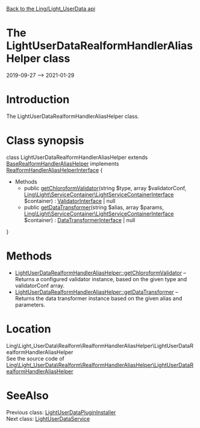 [Back to the Ling/Light_UserData api](https://github.com/lingtalfi/Light_UserData/blob/master/doc/api/Ling/Light_UserData.md)



The LightUserDataRealformHandlerAliasHelper class
================
2019-09-27 --> 2021-01-29






Introduction
============

The LightUserDataRealformHandlerAliasHelper class.



Class synopsis
==============


class <span class="pl-k">LightUserDataRealformHandlerAliasHelper</span> extends [BaseRealformHandlerAliasHelper](https://github.com/lingtalfi/Light_Realform/blob/master/doc/api/Ling/Light_Realform/Handler/AliasHelper/BaseRealformHandlerAliasHelper.md) implements [RealformHandlerAliasHelperInterface](https://github.com/lingtalfi/Light_Realform/blob/master/doc/api/Ling/Light_Realform/Handler/AliasHelper/RealformHandlerAliasHelperInterface.md) {

- Methods
    - public [getChloroformValidator](https://github.com/lingtalfi/Light_UserData/blob/master/doc/api/Ling/Light_UserData/Realform/RealformHandlerAliasHelper/LightUserDataRealformHandlerAliasHelper/getChloroformValidator.md)(string $type, array $validatorConf, [Ling\Light\ServiceContainer\LightServiceContainerInterface](https://github.com/lingtalfi/Light/blob/master/doc/api/Ling/Light/ServiceContainer/LightServiceContainerInterface.md) $container) : [ValidatorInterface](https://github.com/lingtalfi/Chloroform/blob/master/doc/api/Ling/Chloroform/Validator/ValidatorInterface.md) | null
    - public [getDataTransformer](https://github.com/lingtalfi/Light_UserData/blob/master/doc/api/Ling/Light_UserData/Realform/RealformHandlerAliasHelper/LightUserDataRealformHandlerAliasHelper/getDataTransformer.md)(string $alias, array $params, [Ling\Light\ServiceContainer\LightServiceContainerInterface](https://github.com/lingtalfi/Light/blob/master/doc/api/Ling/Light/ServiceContainer/LightServiceContainerInterface.md) $container) : [DataTransformerInterface](https://github.com/lingtalfi/Chloroform/blob/master/doc/api/Ling/Chloroform/DataTransformer/DataTransformerInterface.md) | null

}






Methods
==============

- [LightUserDataRealformHandlerAliasHelper::getChloroformValidator](https://github.com/lingtalfi/Light_UserData/blob/master/doc/api/Ling/Light_UserData/Realform/RealformHandlerAliasHelper/LightUserDataRealformHandlerAliasHelper/getChloroformValidator.md) &ndash; Returns a configured validator instance, based on the given type and validatorConf array.
- [LightUserDataRealformHandlerAliasHelper::getDataTransformer](https://github.com/lingtalfi/Light_UserData/blob/master/doc/api/Ling/Light_UserData/Realform/RealformHandlerAliasHelper/LightUserDataRealformHandlerAliasHelper/getDataTransformer.md) &ndash; Returns the data transformer instance based on the given alias and parameters.





Location
=============
Ling\Light_UserData\Realform\RealformHandlerAliasHelper\LightUserDataRealformHandlerAliasHelper<br>
See the source code of [Ling\Light_UserData\Realform\RealformHandlerAliasHelper\LightUserDataRealformHandlerAliasHelper](https://github.com/lingtalfi/Light_UserData/blob/master/Realform/RealformHandlerAliasHelper/LightUserDataRealformHandlerAliasHelper.php)



SeeAlso
==============
Previous class: [LightUserDataPluginInstaller](https://github.com/lingtalfi/Light_UserData/blob/master/doc/api/Ling/Light_UserData/Light_PluginInstaller/LightUserDataPluginInstaller.md)<br>Next class: [LightUserDataService](https://github.com/lingtalfi/Light_UserData/blob/master/doc/api/Ling/Light_UserData/Service/LightUserDataService.md)<br>

